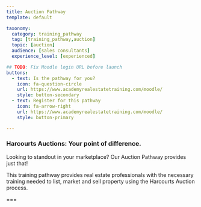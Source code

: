 ```yaml
---
title: Auction Pathway
template: default

taxonomy:
  category: training_pathway
  tag: [training_pathway,auction]
  topic: [auction]
  audience: [sales consultants]
  experience_level: [experienced]

## TODO: Fix Moodle login URL before launch
buttons:
  - text: Is the pathway for you?
    icon: fa-question-circle
    url: https://www.academyrealestatetraining.com/moodle/
    style: button-secondary
  - text: Register for this pathway
    icon: fa-arrow-right
    url: https://www.academyrealestatetraining.com/moodle/
    style: button-primary

---
```


### Harcourts Auctions: Your point of difference.

Looking to standout in your marketplace? Our Auction Pathway provides just that!

This training pathway provides real estate professionals with the necessary training needed to list, market and sell property using the Harcourts Auction process.

===

